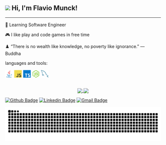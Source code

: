 <h2><img src="https://cdn.discordapp.com/attachments/756726641782423652/942485767920435250/Dtl.gif" width="80"><b> Hi, I'm Flavio Munck!</b></h2>
<hr>

<p> 🏴󠁣󠁬󠁡󠁩󠁿 Learning Software Engineer</p>
<p> 🎮 I like play and code games in free time</>
<p> ♟️ “There is no wealth like knowledge, no poverty like ignorance.” — Buddha </p>


<p>languages and tools:</p>
<code><img height="25" src="https://github.com/devicons/devicon/blob/master/icons/java/java-original.svg"></code>
<code><img height="25" src="https://github.com/devicons/devicon/blob/master/icons/javascript/javascript-original.svg"></code>
<code><img height="25" src="https://github.com/devicons/devicon/blob/master/icons/typescript/typescript-original.svg"></code>
<code><img height="25" src="https://github.com/devicons/devicon/blob/master/icons/nodejs/nodejs-original.svg"></code>
<code><img height="25" src="https://github.com/devicons/devicon/blob/master/icons/mysql/mysql-original.svg"></code>

## 
<div align="center">
  <a href="https://github.com/rafaballerini">
  <img height="180" img align = "center" src="https://github-readme-stats.vercel.app/api?username=flaviomunck&show_icons=true&theme=github_dark&include_all_commits=true&count_private=true"/>
  <img height="180" img align = "center" src="https://github-readme-stats.vercel.app/api/top-langs/?username=flaviomunck&layout=compact&langs_count=7&theme=github_dark">
    </div>

[![Github Badge](https://img.shields.io/badge/-Github-000?style=flat-square&logo=Github&logoColor=white&link=https://github.com/flaviomunck)](https://github.com/flaviomunck)
[![Linkedin Badge](https://img.shields.io/badge/-LinkedIn-blue?style=flat-square&logo=Linkedin&logoColor=white&link=https://www.linkedin.com/in/flaviomunck/)](https://www.linkedin.com/in/flaviomunck/)
[![Gmail Badge](https://img.shields.io/badge/flavioives23@gmail.com-3f4961?style=flat-square&labelColor=3f4961&logo=Gmail&logoColor=white&link=mailto:flavioives23@gmail.com)](mailto:flavioives23@gmail.com)

  ![Snake animation](https://github.com/flaviomunck/flaviomunck/blob/output/github-contribution-grid-snake.svg)

